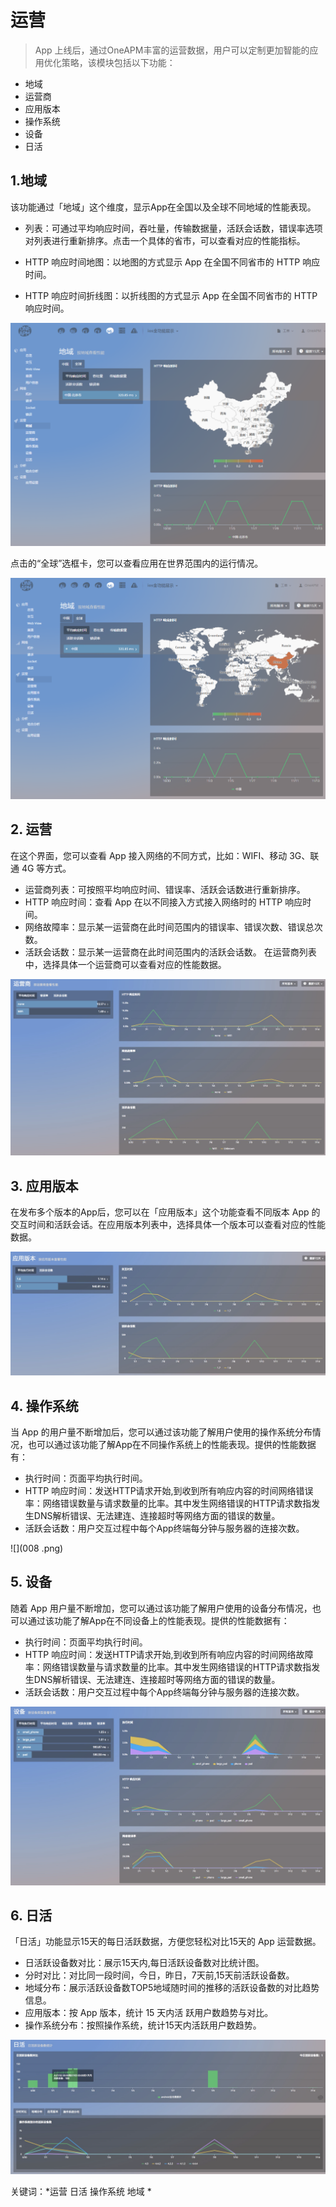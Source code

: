 # 运营

> App 上线后，通过OneAPM丰富的运营数据，用户可以定制更加智能的应用优化策略，该模块包括以下功能：
* 地域
* 运营商
* 应用版本
* 操作系统
* 设备
* 日活

## 1.**地域**
该功能通过「地域」这个维度，显示App在全国以及全球不同地域的性能表现。
* 列表：可通过平均响应时间，吞吐量，传输数据量，活跃会话数，错误率选项对列表进行重新排序。点击一个具体的省市，可以查看对应的性能指标。

* HTTP 响应时间地图：以地图的方式显示 App 在全国不同省市的 HTTP 响应时间。

* HTTP 响应时间折线图：以折线图的方式显示 App 在全国不同省市的 HTTP 响应时间。

![](0004.png)

点击的“全球”选框卡，您可以查看应用在世界范围内的运行情况。

![](005.png)

## 2. **运营**

在这个界面，您可以查看 App 接入网络的不同方式，比如：WIFI、移动 3G、联通 4G 等方式。
* 运营商列表：可按照平均响应时间、错误率、活跃会话数进行重新排序。
* HTTP 响应时间：查看 App 在以不同接入方式接入网络时的 HTTP 响应时间。
* 网络故障率：显示某一运营商在此时间范围内的错误率、错误次数、错误总次数。
* 活跃会话数：显示某一运营商在此时间范围内的活跃会话数。
在运营商列表中，选择具体一个运营商可以查看对应的性能数据。

![](006.png)

## 3. **应用版本**
 
在发布多个版本的App后，您可以在「应用版本」这个功能查看不同版本 App 的交互时间和活跃会话。在应用版本列表中，选择具体一个版本可以查看对应的性能数据。

![](007.png)
## 4. **操作系统**

当 App 的用户量不断增加后，您可以通过该功能了解用户使用的操作系统分布情况，也可以通过该功能了解App在不同操作系统上的性能表现。提供的性能数据有：
* 执行时间：页面平均执行时间。
* HTTP 响应时间：发送HTTP请求开始,到收到所有响应内容的时间网络错误率：网络错误数量与请求数量的比率。其中发生网络错误的HTTP请求数指发生DNS解析错误、无法建连、连接超时等网络方面的错误的数量。
* 活跃会话数：用户交互过程中每个App终端每分钟与服务器的连接次数。

![](008 .png)
## 5. **设备**

随着 App 用户量不断增加，您可以通过该功能了解用户使用的设备分布情况，也可以通过该功能了解App在不同设备上的性能表现。提供的性能数据有：
* 执行时间：页面平均执行时间。
* HTTP 响应时间：发送HTTP请求开始,到收到所有响应内容的时间网络故障率：网络错误数量与请求数量的比率。其中发生网络错误的HTTP请求数指发生DNS解析错误、无法建连、连接超时等网络方面的错误的数量。
* 活跃会话数：用户交互过程中每个App终端每分钟与服务器的连接次数。

![](009.png)
## 6. **日活**

「日活」功能显示15天的每日活跃数据，方便您轻松对比15天的 App 运营数据。
* 日活跃设备数对比：展示15天内,每日活跃设备数对比统计图。
* 分时对比：对比同一段时间，今日，昨日，7天前,15天前活跃设备数。
* 地域分布：展示活跃设备数TOP5地域随时间的推移的活跃设备数的对比趋势信息。
* 应用版本：按 App 版本，统计 15 天内活 跃用户数趋势与对比。
* 操作系统分布：按照操作系统，统计15天内活跃用户数趋势。

![](010.png)

关键词：*运营 日活 操作系统 地域 *